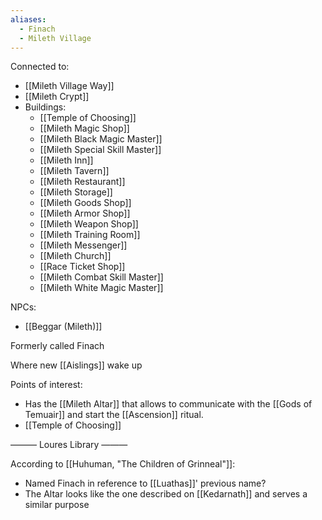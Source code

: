 ```yaml
---
aliases:
  - Finach
  - Mileth Village
---
```

Connected to:
- [[Mileth Village Way]]
- [[Mileth Crypt]]
- Buildings:
	- [[Temple of Choosing]]
	- [[Mileth Magic Shop]]
	- [[Mileth Black Magic Master]]
	- [[Mileth Special Skill Master]]
	- [[Mileth Inn]]
	- [[Mileth Tavern]]
	- [[Mileth Restaurant]]
	- [[Mileth Storage]]
	- [[Mileth Goods Shop]]
	- [[Mileth Armor Shop]]
	- [[Mileth Weapon Shop]]
	- [[Mileth Training Room]]
	- [[Mileth Messenger]]
	- [[Mileth Church]]
	- [[Race Ticket Shop]]
	- [[Mileth Combat Skill Master]]
	- [[Mileth White Magic Master]]

NPCs:
- [[Beggar (Mileth)]]

Formerly called Finach

Where new [[Aislings]] wake up

Points of interest:
- Has the [[Mileth Altar]] that allows to communicate with the [[Gods of Temuair]] and start the [[Ascension]] ritual.
- [[Temple of Choosing]]

——— Loures Library ———

According to [[Huhuman, "The Children of Grinneal"]]:
- Named Finach in reference to [[Luathas]]' previous name?
- The Altar looks like the one described on [[Kedarnath]] and serves a similar purpose